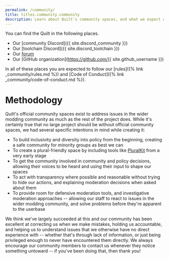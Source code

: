 ```yaml
---
permalink: /community/
title: titles.community.community
description: Learn about Quilt's community spaces, and what we expect of our users.
---
```


You can find the Quilt in the following places.

- Our [community Discord]({{ site.discord_community }})
- Our [toolchain Discord]({{ site.discord_toolchain }})
- Our [forum](https://forum.quiltmc.org)
- Our [GitHub organization](https://github.com/{{ site.github_username }})

In all of these places you are expected to follow our [rules]({% link _community/rules.md %})
and [Code of Conduct]({% link _community/code-of-conduct.md %}).

# Methodology

Quilt's official community spaces exist to address issues in the wider modding community as much as the rest of the 
project does. While it's certainly true that no large project should be without official community spaces, we had 
several specific intentions in mind while creating it:

* To build inclusivity and diversity into policy from the beginning, creating a safe community for minority groups as
  best we can
* To create a plural-friendly space by including tools like [PluralKit](/community/pluralkit) from a very early stage
* To get the community involved in community and policy decisions, allowing their voices to be heard and using their
  input to shape our spaces
* To act with transparency where possible and reasonable without trying to hide our actions, and explaining moderation
  decisions when asked about them
* To provide room for defensive moderation tools, and investigative moderation approaches -- allowing our staff to react
  to issues in the wider modding community, and solve problems before they're apparent to the userbase

We think we've largely succeeded at this and our community has been excellent at correcting us when we make mistakes,
holding us accountable, and helping us to understand issues that we otherwise have no direct experience with -- whether
that's through lack of information, or just being privileged enough to never have encountered them directly. We always
encourage our community members to contact us whenever they notice something untoward -- if you've been doing that, then
thank you!
